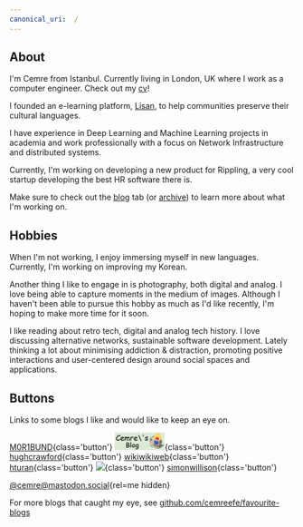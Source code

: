 ```yaml
---
canonical_uri:  /
---
```


## About
I'm Cemre from Istanbul. Currently living in London, UK where I work as a computer engineer. Check out my [cv](/cv)!

I founded an e-learning platform, [Lisan](http://lisan.dutl.uk), to help communities preserve their cultural languages. 

I have experience in Deep Learning and Machine Learning projects in academia and work professionally with a focus on Network Infrastructure and distributed systems. 

Currently, I'm working on developing a new product for Rippling, a very cool startup developing the best HR software there is.

Make sure to check out the [blog](blog) tab (or [archive](/archive)) to learn more about what I'm working on.

## Hobbies
When I'm not working, I enjoy immersing myself in new languages. Currently, I'm working on improving my Korean. 

Another thing I like to engage in is photography, both digital and analog. I love being able to capture moments in the medium of images. Although I haven't been able to pursue this hobby as much as I'd like recently, I'm hoping to make more time for it soon.

I like reading about retro tech, digital and analog tech history. I love discussing alternative networks, sustainable software development. Lately thinking a lot about minimising addiction & distraction, promoting positive interactions and user-centered design around social spaces and applications. 

## Buttons

Links to some blogs I like and would like to keep an eye on.

[<span>M0R1BUND</span>](https://m0r1bund.com/){class='button'}
[![](static/img/link-button.png)](https://cemrekarakas.com/){class='button'}
[<span>hughcrawford</span>](https://photooftheday.hughcrawford.com/){class='button'}
[<span>wikiwikiweb</span>](http://wiki.c2.com/){class='button'}
[<span>hturan</span>](https://hturan.com/){class='button'}
[<span>![](https://mitxela.com/img/titles/mitxela_dot_com-65.png)</span>](https://mitxela.com/){class='button'}
[<span>simonwillison</span>](https://simonwillison.net){class='button'}

[@cemre@mastodon.social](https://mastodon.social/@cemre){rel=me hidden}

For more blogs that caught my eye, see [github.com/cemreefe/favourite-blogs](https://github.com/cemreefe/favourite-blogs)

<style>
    @media only screen and (min-width: 1208px) {
        nav .postsListWrapper {
            display: unset;
        }
    }
</style>
